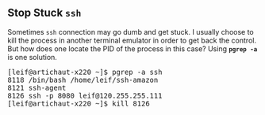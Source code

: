 
## Stop Stuck <code>ssh</code>
Sometimes <code>ssh</code> connection may go dumb and get stuck. I usually choose to kill the process in another terminal emulator in order to get back the control. But how does one locate the PID of the process in this case? Using <code><b>pgrep -a</b></code> is one solution.
<pre>
[leif@artichaut-x220 ~]$ pgrep -a ssh
8118 /bin/bash /home/leif/ssh-amazon
8121 ssh-agent
8126 ssh -p 8080 leif@120.255.255.111
[leif@artichaut-x220 ~]$ kill 8126
</pre>


